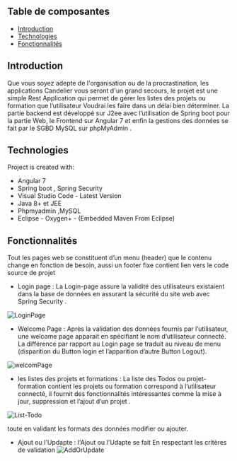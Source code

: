 ## Table de composantes 
* [Introduction](#introduction)
* [Technologies](#technologies)
* [Fonctionnalités](#Fonctionnalités)

## Introduction
Que vous soyez adepte de l'organisation ou de la procrastination, les applications Candelier vous seront d'un grand secours, le projet est une simple Rest Application qui permet de gérer les listes des projets ou formation que l’utilisateur Voudrai les faire dans un délai bien déterminer.
La partie backend est développé sur J2ee avec l’utilisation de Spring boot pour la partie Web, le Frontend sur Angular 7 et enfin la gestions des données se fait par le SGBD MySQL sur phpMyAdmin .

	
## Technologies
Project is created with:

* Angular 7
* Spring boot , Spring Security 
* Visual Studio Code - Latest Version
* Java 8+ et JEE
* Phpmyadmin ,MySQL
* Eclipse - Oxygen+ - (Embedded Maven From Eclipse)
	
## Fonctionnalités 
Tout les pages web se constituent d’un menu (header) que le contenu change en fonction de besoin, aussi un footer fixe contient lien vers le code source de projet 



* Login page :
La Login-page assure la validité des utilisateurs existaient dans la base de données en assurant la sécurité du site web avec Spring Security .


![LoginPage](https://user-images.githubusercontent.com/51484343/79808173-4fb29900-836d-11ea-9f45-9eafb2690a56.png)


* Welcome Page :
Après la validation des données fournis par l’utilisateur, une welcome page apparait en spécifiant le nom d’utilisateur connecté.
La différence par rapport au Login page se traduit au niveau de menu (disparition du Button login et l’apparition d’autre Button Logout).


![welcomPage](https://user-images.githubusercontent.com/51484343/79808175-504b2f80-836d-11ea-9aca-ce09be9982d6.png)


* les listes des projets et formations :
La liste des Todos ou projet-formation contient les projets ou formation correspond à l’utilisateur connecté, il fournit des fonctionnalités intéressantes comme la mise à jour, suppression et l’ajout d’un projet .


![List-Todo](https://user-images.githubusercontent.com/51484343/79808171-4fb29900-836d-11ea-8f39-0d11e0f80b89.png)

toute en validant les formats des  données modifier ou ajouter.
 
 * Ajout ou l'Updapte :
 l'Ajout ou l'Udapte se fait  En respectant les critères de validation 
![AddOrUpdate](https://user-images.githubusercontent.com/51484343/79808168-4e816c00-836d-11ea-937d-60facc244c07.png)
